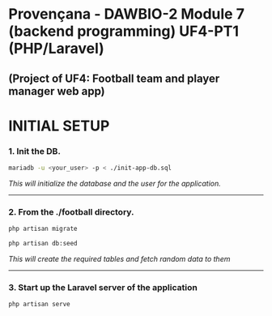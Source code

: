 # Provençana - DAWBIO-2 Module 7 (backend programming) UF4-PT1 (PHP/Laravel)
## (Project of UF4: Football team and player manager web app)

# INITIAL SETUP

### 1. Init the DB.

```bash
mariadb -u <your_user> -p < ./init-app-db.sql
```

*This will initialize the database and the user for the application.*

---

### 2. From the ./football directory.

```bash
php artisan migrate
```

```bash
php artisan db:seed
```

*This will create the required tables and fetch random data to them*

---

### 3. Start up the Laravel server of the application

```bash
php artisan serve
```
